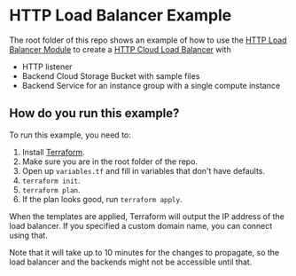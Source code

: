 # HTTP Load Balancer Example

<!-- NOTE: We use absolute linking here instead of relative linking, because the terraform registry does not support
           relative linking correctly.
-->

The root folder of this repo shows an example of how to use the [HTTP Load Balancer Module](https://github.com/tnn-gruntwork-io/terraform-google-load-balancer/tree/master/modules/http-load-balancer) to create a [HTTP Cloud Load Balancer](https://cloud.google.com/load-balancing/docs/https/) with 

* HTTP listener
* Backend Cloud Storage Bucket with sample files
* Backend Service for an instance group with a single compute instance

## How do you run this example?

To run this example, you need to:

1. Install [Terraform](https://www.terraform.io/).
1. Make sure you are in the root folder of the repo.
1. Open up `variables.tf` and fill in variables that don't have defaults. 
1. `terraform init`.
1. `terraform plan`.
1. If the plan looks good, run `terraform apply`.

When the templates are applied, Terraform will output the IP address of the load balancer. If you specified a custom domain name, you can connect using that. 

Note that it will take up to 10 minutes for the changes to propagate, so the load balancer and the backends might not be accessible until that.

